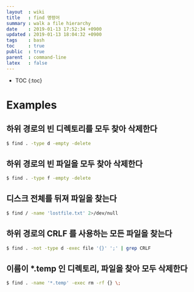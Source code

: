 ```yaml
---
layout  : wiki
title   : find 명령어
summary : walk a file hierarchy
date    : 2019-01-13 17:52:34 +0900
updated : 2019-01-13 18:04:32 +0900
tags    : bash
toc     : true
public  : true
parent  : command-line
latex   : false
---
```

* TOC
{:toc}

# Examples
## 하위 경로의 빈 디렉토리를 모두 찾아 삭제한다
```sh
$ find . -type d -empty -delete
```

## 하위 경로의 빈 파일을 모두 찾아 삭제한다
```sh
$ find . -type f -empty -delete
```

## 디스크 전체를 뒤져 파일을 찾는다
```sh
$ find / -name 'lostfile.txt' 2>/dev/null
```

## 하위 경로의 CRLF 를 사용하는 모든 파일을 찾는다
```sh
$ find . -not -type d -exec file '{}' ';' | grep CRLF
```

## 이름이 *.temp 인 디렉토리, 파일을 찾아 모두 삭제한다
```sh
$ find . -name '*.temp' -exec rm -rf {} \;
```
